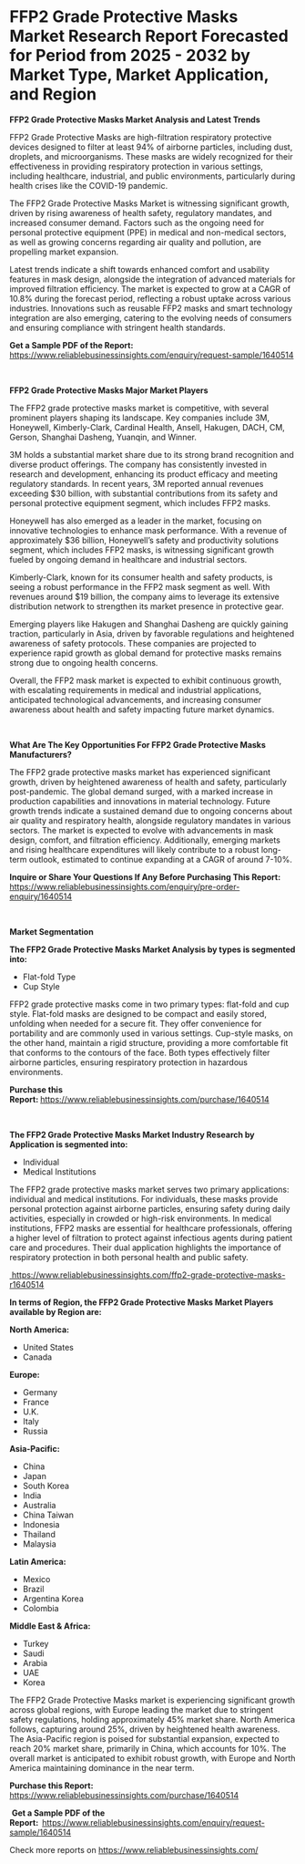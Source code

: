 <p><h1>FFP2 Grade Protective Masks Market Research Report Forecasted for Period from 2025 -  2032 by Market Type, Market Application, and Region</h1></p><p><strong>FFP2 Grade Protective Masks Market Analysis and Latest Trends</strong></p>
<p><p>FFP2 Grade Protective Masks are high-filtration respiratory protective devices designed to filter at least 94% of airborne particles, including dust, droplets, and microorganisms. These masks are widely recognized for their effectiveness in providing respiratory protection in various settings, including healthcare, industrial, and public environments, particularly during health crises like the COVID-19 pandemic.</p><p>The FFP2 Grade Protective Masks Market is witnessing significant growth, driven by rising awareness of health safety, regulatory mandates, and increased consumer demand. Factors such as the ongoing need for personal protective equipment (PPE) in medical and non-medical sectors, as well as growing concerns regarding air quality and pollution, are propelling market expansion. </p><p>Latest trends indicate a shift towards enhanced comfort and usability features in mask design, alongside the integration of advanced materials for improved filtration efficiency. The market is expected to grow at a CAGR of 10.8% during the forecast period, reflecting a robust uptake across various industries. Innovations such as reusable FFP2 masks and smart technology integration are also emerging, catering to the evolving needs of consumers and ensuring compliance with stringent health standards.</p></p>
<p><strong>Get a Sample PDF of the Report:&nbsp;</strong> <a href="https://www.reliablebusinessinsights.com/enquiry/request-sample/1640514?utm_campaign=3453&utm_medium=2&utm_source=Github&utm_content=ia&utm_term=05042025&utm_id=ffp2-grade-protective-masks">https://www.reliablebusinessinsights.com/enquiry/request-sample/1640514</a></p>
<p>&nbsp;</p>
<p><strong>FFP2 Grade Protective Masks Major Market Players</strong></p>
<p><p>The FFP2 grade protective masks market is competitive, with several prominent players shaping its landscape. Key companies include 3M, Honeywell, Kimberly-Clark, Cardinal Health, Ansell, Hakugen, DACH, CM, Gerson, Shanghai Dasheng, Yuanqin, and Winner. </p><p>3M holds a substantial market share due to its strong brand recognition and diverse product offerings. The company has consistently invested in research and development, enhancing its product efficacy and meeting regulatory standards. In recent years, 3M reported annual revenues exceeding $30 billion, with substantial contributions from its safety and personal protective equipment segment, which includes FFP2 masks.</p><p>Honeywell has also emerged as a leader in the market, focusing on innovative technologies to enhance mask performance. With a revenue of approximately $36 billion, Honeywell’s safety and productivity solutions segment, which includes FFP2 masks, is witnessing significant growth fueled by ongoing demand in healthcare and industrial sectors.</p><p>Kimberly-Clark, known for its consumer health and safety products, is seeing a robust performance in the FFP2 mask segment as well. With revenues around $19 billion, the company aims to leverage its extensive distribution network to strengthen its market presence in protective gear.</p><p>Emerging players like Hakugen and Shanghai Dasheng are quickly gaining traction, particularly in Asia, driven by favorable regulations and heightened awareness of safety protocols. These companies are projected to experience rapid growth as global demand for protective masks remains strong due to ongoing health concerns.</p><p>Overall, the FFP2 mask market is expected to exhibit continuous growth, with escalating requirements in medical and industrial applications, anticipated technological advancements, and increasing consumer awareness about health and safety impacting future market dynamics.</p></p>
<p>&nbsp;</p>
<p><strong>What Are The Key Opportunities For FFP2 Grade Protective Masks Manufacturers?</strong></p>
<p><p>The FFP2 grade protective masks market has experienced significant growth, driven by heightened awareness of health and safety, particularly post-pandemic. The global demand surged, with a marked increase in production capabilities and innovations in material technology. Future growth trends indicate a sustained demand due to ongoing concerns about air quality and respiratory health, alongside regulatory mandates in various sectors. The market is expected to evolve with advancements in mask design, comfort, and filtration efficiency. Additionally, emerging markets and rising healthcare expenditures will likely contribute to a robust long-term outlook, estimated to continue expanding at a CAGR of around 7-10%.</p></p>
<p><strong>Inquire or Share Your Questions If Any Before Purchasing This Report:</strong> <a href="https://www.reliablebusinessinsights.com/enquiry/pre-order-enquiry/1640514?utm_campaign=3453&utm_medium=2&utm_source=Github&utm_content=ia&utm_term=05042025&utm_id=ffp2-grade-protective-masks">https://www.reliablebusinessinsights.com/enquiry/pre-order-enquiry/1640514</a></p>
<p>&nbsp;</p>
<p><strong>Market Segmentation</strong></p>
<p><strong>The FFP2 Grade Protective Masks Market Analysis by types is segmented into:</strong></p>
<p><ul><li>Flat-fold Type</li><li>Cup Style</li></ul></p>
<p><p>FFP2 grade protective masks come in two primary types: flat-fold and cup style. Flat-fold masks are designed to be compact and easily stored, unfolding when needed for a secure fit. They offer convenience for portability and are commonly used in various settings. Cup-style masks, on the other hand, maintain a rigid structure, providing a more comfortable fit that conforms to the contours of the face. Both types effectively filter airborne particles, ensuring respiratory protection in hazardous environments.</p></p>
<p><strong>Purchase this Report:&nbsp;</strong><a href="https://www.reliablebusinessinsights.com/purchase/1640514?utm_campaign=3453&utm_medium=2&utm_source=Github&utm_content=ia&utm_term=05042025&utm_id=ffp2-grade-protective-masks">https://www.reliablebusinessinsights.com/purchase/1640514</a></p>
<p>&nbsp;</p>
<p><strong>The FFP2 Grade Protective Masks Market Industry Research by Application is segmented into:</strong></p>
<p><ul><li>Individual</li><li>Medical Institutions</li></ul></p>
<p><p>The FFP2 grade protective masks market serves two primary applications: individual and medical institutions. For individuals, these masks provide personal protection against airborne particles, ensuring safety during daily activities, especially in crowded or high-risk environments. In medical institutions, FFP2 masks are essential for healthcare professionals, offering a higher level of filtration to protect against infectious agents during patient care and procedures. Their dual application highlights the importance of respiratory protection in both personal health and public safety.</p></p>
<p><a href="https://www.reliablebusinessinsights.com/ffp2-grade-protective-masks-r1640514?utm_campaign=3453&utm_medium=2&utm_source=Github&utm_content=ia&utm_term=05042025&utm_id=ffp2-grade-protective-masks">&nbsp;https://www.reliablebusinessinsights.com/ffp2-grade-protective-masks-r1640514</a></p>
<p><strong>In terms of Region, the FFP2 Grade Protective Masks Market Players available by Region are:</strong></p>
<p>
    <p> <strong> North America: </strong>
        <ul>
            <li>United States</li>
            <li>Canada</li>
        </ul>
        </p> 
    <p> <strong> Europe: </strong>
        <ul>
            <li>Germany</li>
            <li>France</li>
            <li>U.K.</li>
            <li>Italy</li>
            <li>Russia</li>
        </ul>
        </p> 
    <p> <strong> Asia-Pacific: </strong>
        <ul>
            <li>China</li>
            <li>Japan</li>
            <li>South Korea</li>
            <li>India</li>
            <li>Australia</li>
            <li>China Taiwan</li>
            <li>Indonesia</li>
            <li>Thailand</li>
            <li>Malaysia</li>
        </ul>
        </p> 
    <p> <strong> Latin America: </strong>
        <ul>
            <li>Mexico</li>
            <li>Brazil</li>
            <li>Argentina Korea</li>
            <li>Colombia</li>
        </ul>
        </p> 
    <p> <strong> Middle East & Africa: </strong>
        <ul>
            <li>Turkey</li>
            <li>Saudi</li>
            <li>Arabia</li>
            <li>UAE</li>
            <li>Korea</li>
        </ul>
    </p>
    </p>
<p><p>The FFP2 Grade Protective Masks market is experiencing significant growth across global regions, with Europe leading the market due to stringent safety regulations, holding approximately 45% market share. North America follows, capturing around 25%, driven by heightened health awareness. The Asia-Pacific region is poised for substantial expansion, expected to reach 20% market share, primarily in China, which accounts for 10%. The overall market is anticipated to exhibit robust growth, with Europe and North America maintaining dominance in the near term.</p></p>
<p><strong>Purchase this Report: </strong><a href="https://www.reliablebusinessinsights.com/purchase/1640514?utm_campaign=3453&utm_medium=2&utm_source=Github&utm_content=ia&utm_term=05042025&utm_id=ffp2-grade-protective-masks">https://www.reliablebusinessinsights.com/purchase/1640514</a></p>
<p>&nbsp;<strong>Get a Sample PDF of the Report:&nbsp;&nbsp;</strong><a href="https://www.reliablebusinessinsights.com/enquiry/request-sample/1640514?utm_campaign=3453&utm_medium=2&utm_source=Github&utm_content=ia&utm_term=05042025&utm_id=ffp2-grade-protective-masks">https://www.reliablebusinessinsights.com/enquiry/request-sample/1640514</a></p>
<p><strong></strong></p>
<p>Check more reports on <a href="https://www.reliablebusinessinsights.com/?utm_campaign=3453&utm_medium=2&utm_source=Github&utm_content=ia&utm_term=05042025&utm_id=ffp2-grade-protective-masks">https://www.reliablebusinessinsights.com/</a></p>